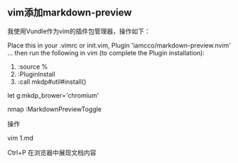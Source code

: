 ## vim添加markdown-preview

我使用Vundle作为vim的插件包管理器，操作如下：

Place this in your .vimrc or init.vim,
Plugin 'iamcco/markdown-preview.nvim'
... then run the following in vim (to complete the Plugin installation):

1. :source %
2. :PluginInstall
3. :call mkdp#util#install()

let g:mkdp_brower='chromium'

nmap :MarkdownPreviewToggle

操作

vim 1.md

Ctrl+P 在浏览器中展现文档内容
